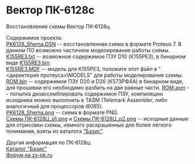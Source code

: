 # Вектор ПК-6128c
Восстановление схемы Вектор ПК-6128ц.

Содержимое проекта:<br>
[PK6128_Shema.DSN](https://github.com/ImproverX/PK-6128c/blob/main/PK6128_Shema.DSN) -- восстановленная схема в формате Proteus 7. В данном ПО возможно частичное моделирование работы схемы.<br>
[K155RE3.txt](https://github.com/ImproverX/PK-6128c/blob/main/K155RE3.txt) -- возможное содержимое ПЗУ D10 (К155РЕ3), в бинарном виде [K155RE3.bin](https://github.com/ImproverX/PK-6128c/blob/main/K155PE3.bin).<br>
[K155RE3.MDF](https://github.com/ImproverX/PK-6128c/blob/main/K155RE3.MDF) -- модель для К155РЕ3, положите этот файл в "<директория протеуса>\MODELS" для работы моделирования схемы.<br>
[ROM.bin](https://github.com/ImproverX/PK-6128c/blob/main/ROM.bin) -- содержимое ПЗУ D20 и D26 (К573РФ4А) в бинарном виде, для прошивки его необходимо разбить на две равные части. [ROM.asm](https://github.com/ImproverX/PK-6128c/blob/main/ROM.asm) -- попытка дизассемблировать содержимое ПЗУ, компиляцию исходника можно выполнить в TASM (Telemark Assembler, либо аналогичный для процессоров i8085).<br>
[PK6128_Shema.png](https://github.com/ImproverX/PK-6128c/blob/main/PK6128_Shema.png) -- схема в формате PNG.<br>
[Схемы ПК-6128Ц_p1.png](https://github.com/ImproverX/PK-6128c/blob/main/%D0%A1%D1%85%D0%B5%D0%BC%D1%8B%20%D0%9F%D0%9A-6128%D0%A6_p1.png) и
[Схемы ПК-6128Ц_p2.png](https://github.com/ImproverX/PK-6128c/blob/main/%D0%A1%D1%85%D0%B5%D0%BC%D1%8B%20%D0%9F%D0%9A-6128%D0%A6_p2.png) -- исходные данные для отрисовки схемы, немного раскрашенные для более лёгкого понимания, взяты из каталога ["Базис"](http://sensi.org/scalar/ware/508/).<br>

Другая информация по ПК-6128ц:<br>
[Каталог "Базис"](http://sensi.org/scalar/categories/pk-6128c/)<br>
[Форум на zx-pk.ru](https://zx-pk.ru/threads/8146-pk-6128ts-obsuzhdenie.html)
